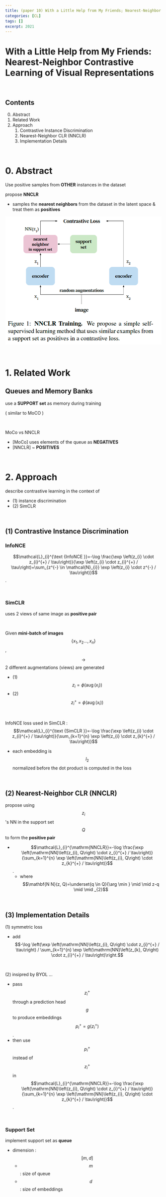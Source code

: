 ```yaml
---
title: (paper 10) With a Little Help from My Friends; Nearest-Neighbor Contrastive Learning of Visual Representations
categories: [CL]
tags: []
excerpt: 2021
---
```


<script src="https://cdn.mathjax.org/mathjax/latest/MathJax.js?config=TeX-AMS-MML_HTMLorMML" type="text/javascript"></script>

# With a Little Help from My Friends: Nearest-Neighbor Contrastive Learning of Visual Representations

<br>

## Contents

0. Abstract
1. Related Work
2. Approach
   1. Contrastive Instance Discrimination
   2. Nearest-Neighbor CLR (NNCLR)
   3. Implementation Details
   

<br>

# 0. Abstract

Use positive samples from **OTHER** instances in the dataset

propose **NNCLR**

- samples the **nearest neighbors** from the dataset in the latent space & treat them as **positives**

![figure2](/assets/img/cl/img32.png)

<br>

# 1. Related Work

## Queues and Memory Banks

use a **SUPPORT set** as memory during training

( similar to MoCO )

<br>

MoCo vs NNCLR

- [MoCo] uses elements of the queue as **NEGATIVES**
- [NNCLR] ~ **POSITIVES**

<br>

# 2. Approach

describe contrastive learning in the context of 

- (1) instance discrimination
- (2) SimCLR

<br>

## (1) Contrastive Instance Discrimination

### InfoNCE

$$\mathcal{L}_{i}^{\text {InfoNCE }}=-\log \frac{\exp \left(z_{i} \cdot z_{i}^{+} / \tau\right)}{\exp \left(z_{i} \cdot z_{i}^{+} / \tau\right)+\sum_{z^{-} \in \mathcal{N}_{i}} \exp \left(z_{i} \cdot z^{-} / \tau\right)}$$.

<br>

### SimCLR

uses 2 views of same image as **positive pair**

<br>

Given **mini-batch of images** $$\left\{x_{1}, x_{2} \ldots, x_{n}\right\}$$,

$$\rightarrow$$ 2 different augmentations (views) are generated

- (1) $$z_{i}=\phi\left(\operatorname{aug}\left(x_{i}\right)\right)$$
- (2) $$z_{i}^{+}=\phi\left(\operatorname{aug}\left(x_{i}\right)\right)$$

<br>

InfoNCE loss used in SimCLR : $$\mathcal{L}_{i}^{\text {SimCLR }}=-\log \frac{\exp \left(z_{i} \cdot z_{i}^{+} / \tau\right)}{\sum_{k=1}^{n} \exp \left(z_{i} \cdot z_{k}^{+} / \tau\right)}$$

- each embedding is $$l_{2}$$ normalized before the dot product is computed in the loss

<br>

## (2) Nearest-Neighbor CLR (NNCLR)

propose using $$z_{i}$$ 's NN in the support set $$Q$$ to form the **positive pair**

- $$\mathcal{L}_{i}^{\mathrm{NNCLR}}=-\log \frac{\exp \left(\mathrm{NN}\left(z_{i}, Q\right) \cdot z_{i}^{+} / \tau\right)}{\sum_{k=1}^{n} \exp \left(\mathrm{NN}\left(z_{i}, Q\right) \cdot z_{k}^{+} / \tau\right)}$$.
  - where $$\mathbf{N N}(z, Q)=\underset{q \in Q}{\arg \min } \mid \mid z-q \mid \mid _{2}$$

<br>

## (3) Implementation Details

(1) symmetric loss

- add $$-\log \left(\exp \left(\mathrm{NN}\left(z_{i}, Q\right) \cdot z_{i}^{+} / \tau\right) / \sum_{k=1}^{n} \exp \left(\mathrm{NN}\left(z_{k}, Q\right) \cdot z_{i}^{+} / \tau\right)\right.$$

<br>

(2) insipred by BYOL …

- pass $$z_{i}^{+}$$through a prediction head $$g$$ to produce embeddings $$p_{i}^{+}=g\left(z_{i}^{+}\right)$$. 
- then use $$p_{i}^{+}$$instead of $$z_{i}^{+}$$in $$\mathcal{L}_{i}^{\mathrm{NNCLR}}=-\log \frac{\exp \left(\mathrm{NN}\left(z_{i}, Q\right) \cdot z_{i}^{+} / \tau\right)}{\sum_{k=1}^{n} \exp \left(\mathrm{NN}\left(z_{i}, Q\right) \cdot z_{k}^{+} / \tau\right)}$$.

<br>

### Support Set

implement support set as **queue**

- dimension : $$[m, d]$$
  - $$m$$ : size of queue
  - $$d$$ : size of embeddings
